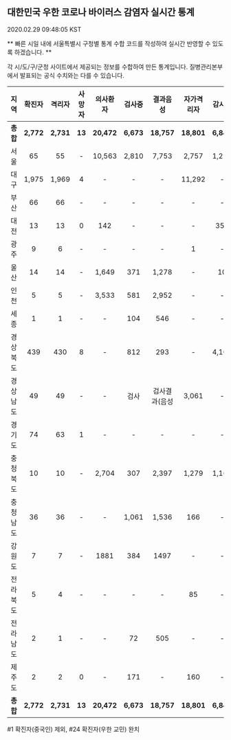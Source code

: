 
## 대한민국 우한 코로나 바이러스 감염자 실시간 통계
2020.02.29 09:48:05 KST

** 빠른 시일 내에 서울특별시 구청별 통계 수합 코드를 작성하여 실시간 반영할 수 있도록 하겠습니다. **

각 시/도/구/군청 사이트에서 제공되는 정보를 수합하여 만든 통계입니다.
질병관리본부에서 발표되는 공식 수치와는 다를 수 있습니다.


        
|  지역  | 확진자 |  격리자  |  사망자  |  의사환자  |  검사중  |  결과음성  |  자가격리자  |  감시중  |  감시해제  |  완치  |
|:------:|:------:|:--------:|:--------:|:----------:|:--------:|:----------------:|:------------:|:--------:|:----------:|:--:|
|**총합**|**2,772**|**2,731**|**13**|**20,472**|**6,673**|**18,757**|**18,801**|**6,840**|**3,153**|**27**|
|서울|65|55|-|10,563|2,810|7,753|2,757|1,211|1,127|10|
|대구|1,975|1,969|4 |-|-|-|11,292|-|-|2 |
|부산|66|66|-|-|-|-|-|-|-|-|
|대전|13|13|0|142|-|-|-|353|1703|-|
|광주|9|6|-|-|-|-|1|-|-|2|
|울산|14|14|-|1,649|371|1,278|-|10|18|-|
|인천|5|5|-|3,533|581|2,952|-|-|-|-|
|세종|1|1|-|-|104|546|-|-|-|-|
|경상북도|439|430|8|-|812|293|-|4,106|178|1|
|경상남도|49|49|-|-|검사|검사결과(음성|3,061|-|-|-|
|경기도|74|63|1|-|-|-|-|-|-|10|
|충청북도|10|10|-|2,704|307|2,397|1,279|1,160|119|-|
|충청남도|36|36|-|-|1,061|1,536|166|-|-|-|
|강원도|7|7|-|1881|384|1497|-|-|-|-|
|전라북도|5|4|-|-|-|-|85|-|-|1|
|전라남도|2|1|-|-|72|505|-|-|1|1|
|제주도|2|2|0|-|171|-|160|-|7|-|
|**총합**|**2,772**|**2,731**|**13**|**20,472**|**6,673**|**18,757**|**18,801**|**6,840**|**3,153**|**27**|

        

#1 확진자(중국인) 제외, #24 확진자(우한 교민) 완치
